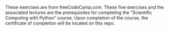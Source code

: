 These exercises are from freeCodeCamp.com. These five exercises and the associated lectures are the prerequisites for completing the "Scientific Computing with Python" course.
Upon completion of the course, the certificate of completion will be located on this repo.
